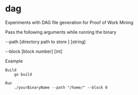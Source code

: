 # dag
Experiments with DAG file generation for Proof of Work Mining

Pass the following arguments while running the binary

--path      [directory path to store ] [string]

--block     [block number] [int]

Example

    Build
        go build

    Run
        ./yourBinaryName --path "/home/" --block 0
